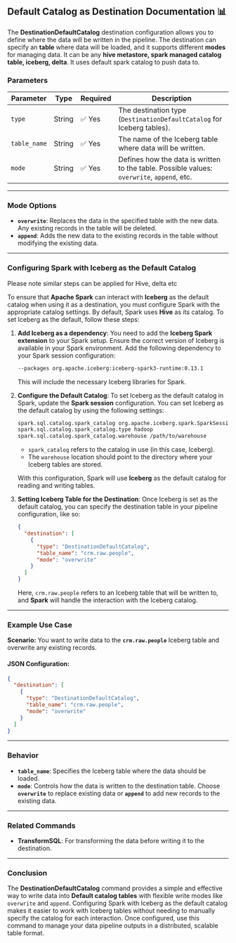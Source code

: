 
## **Default Catalog as Destination Documentation 📊**

The **DestinationDefaultCatalog** destination configuration allows you to define where the data will be written in the pipeline. The destination can specify an **table** where data will be loaded, and it supports different **modes** for managing data. It can be any **hive metastore, spark managed catalog table, iceberg, delta**. It uses default spark catalog to push data to. 


### **Parameters**

| Parameter         | Type    | Required | Description |
|-------------------|---------|----------|-------------|
| `type`            | String  | ✅ Yes    | The destination type (`DestinationDefaultCatalog` for Iceberg tables). |
| `table_name`      | String  | ✅ Yes    | The name of the Iceberg table where data will be written. |
| `mode`            | String  | ✅ Yes    | Defines how the data is written to the table. Possible values: `overwrite`, `append`, etc. |

---

### **Mode Options**

- **`overwrite`**: Replaces the data in the specified table with the new data. Any existing records in the table will be deleted.
- **`append`**: Adds the new data to the existing records in the table without modifying the existing data.

---

### **Configuring Spark with Iceberg as the Default Catalog**

Please note similar steps can be applied for Hive, delta etc 

To ensure that **Apache Spark** can interact with **Iceberg** as the default catalog when using it as a destination, you must configure Spark with the appropriate catalog settings. By default, Spark uses **Hive** as its catalog. To set Iceberg as the default, follow these steps:

1. **Add Iceberg as a dependency**:
   You need to add the **Iceberg Spark extension** to your Spark setup. Ensure the correct version of Iceberg is available in your Spark environment. Add the following dependency to your Spark session configuration:

   ```bash
   --packages org.apache.iceberg:iceberg-spark3-runtime:0.13.1
   ```

   This will include the necessary Iceberg libraries for Spark.

2. **Configure the Default Catalog**:
   To set Iceberg as the default catalog in Spark, update the **Spark session** configuration. You can set Iceberg as the default catalog by using the following settings:

   ```bash
   spark.sql.catalog.spark_catalog org.apache.iceberg.spark.SparkSessionCatalog
   spark.sql.catalog.spark_catalog.type hadoop
   spark.sql.catalog.spark_catalog.warehouse /path/to/warehouse
   ```

   - `spark_catalog` refers to the catalog in use (in this case, Iceberg).
   - The `warehouse` location should point to the directory where your Iceberg tables are stored.

   With this configuration, Spark will use **Iceberg** as the default catalog for reading and writing tables.

3. **Setting Iceberg Table for the Destination**:
   Once Iceberg is set as the default catalog, you can specify the destination table in your pipeline configuration, like so:

   ```json
   {
     "destination": [
       {
         "type": "DestinationDefaultCatalog",
         "table_name": "crm.raw.people",
         "mode": "overwrite"
       }
     ]
   }
   ```

   Here, `crm.raw.people` refers to an Iceberg table that will be written to, and **Spark** will handle the interaction with the Iceberg catalog.

---

### **Example Use Case**

**Scenario:** You want to write data to the **`crm.raw.people`** Iceberg table and overwrite any existing records.

#### **JSON Configuration:**

```json
{
  "destination": [
    {
      "type": "DestinationDefaultCatalog",
      "table_name": "crm.raw.people",
      "mode": "overwrite"
    }
  ]
}
```

---

### **Behavior**

- **`table_name`**: Specifies the Iceberg table where the data should be loaded.
- **`mode`**: Controls how the data is written to the destination table. Choose **`overwrite`** to replace existing data or **`append`** to add new records to the existing data.

---

### **Related Commands**

- **TransformSQL**: For transforming the data before writing it to the destination.

---

### **Conclusion**

The **DestinationDefaultCatalog** command provides a simple and effective way to write data into **Default catalog tables** with flexible write modes like `overwrite` and `append`. Configuring Spark with Iceberg as the default catalog makes it easier to work with Iceberg tables without needing to manually specify the catalog for each interaction. Once configured, use this command to manage your data pipeline outputs in a distributed, scalable table format.
